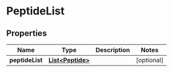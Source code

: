 
# PeptideList

## Properties
Name | Type | Description | Notes
------------ | ------------- | ------------- | -------------
**peptideList** | [**List&lt;Peptide&gt;**](Peptide.md) |  |  [optional]



